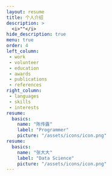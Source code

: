 ```yaml
---
layout: resume
title: 个人介绍
description: >
  <i>""</i>
hide_description: true
menu: true
order: 4
left_column:
 - work
 - volunteer
 - education  
 - awards
 - publications
 - references
right_column:
 - languages
 - skills
 - interests
resume:
  basics:
    name: "陈传露" 
    label: "Programmer" 
    picture: "/assets/icons/icon.png"
resume:
  basics:
    name: "张大大" 
    label: "Data Science" 
    picture: "/assets/icons/icon.png"
---
```

